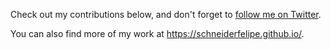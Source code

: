 Check out my contributions below, and don't forget to [follow me on Twitter](https://twitter.com/felipe_schna).

You can also find more of my work at <https://schneiderfelipe.github.io/>.
